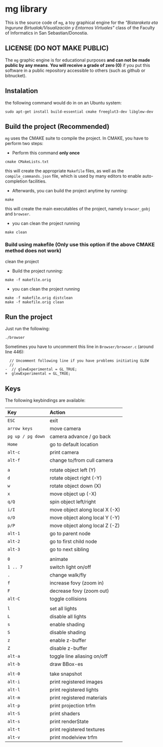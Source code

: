 
# mg library #

This is the source code of `mg`, a toy graphical engine for the
*"Bistaraketa eta Ingurune Birtualak/Visualización y Entornos
Virtuales"* class of the Faculty of Informatics in San
Sebastian/Donostia.



## LICENSE (DO NOT MAKE PUBLIC) ##

The `mg` graphic engine is for educational purposes **and can not be
made public by any means**. **You will receive a grade of zero (0)**
if you put this software in a public repository accessible to others
(such as github or bitnucket).

## Instalation ##

the following command would do in on an Ubuntu system:

```
sudo apt-get install build-essential cmake freeglut3-dev libglew-dev
```

## Build the project (Recommended)

`mg` uses the CMAKE suite to compile the project. In CMAKE, you have
to perform two steps:

- Perform this command **only once**

```
cmake CMakeLists.txt
```

this will create the appropriate `Makefile` files, as well as the
`compile_commands.json` file, which is used by many editors to enable
auto-completion facilities.

- Afterwards, you can build the project anytime by running:

```
make
```

this will create the main executables of the project, namely
`browser_gobj` and `browser`.

- you can clean the project running

```
make clean
```

### Build using makefile (Only use this option if the above CMAKE method does not work) ###

clean the project


- Build the project running:

```
make -f makefile.orig
```

- you can clean the project running

```
make -f makefile.orig distclean
make -f makefile.orig clean
```

## Run the project

Just run the following:

```
./browser
```


Sometimes you have to uncomment this line in `Browser/browser.c`
(around line 446):

```
  // Uncomment following line if you have problems initiating GLEW
  //
-  // glewExperimental = GL_TRUE;
+  glewExperimental = GL_TRUE;
```

## Keys

The following keybindings are available:

| Key               | Action                         |
|:------------------|:-------------------------------|
| `ESC`             | exit                           |
| `arrow keys`      | move camera                    |
| `pg up / pg down` | camera advance / go back       |
| `Home`            | go to default location         |
| `alt-c`           | print camera                   |
| `alt-f`           | change to/from cull camera     |
|                   |                                |
| `a`               | rotate object left (Y)         |
| `d`               | rotate object right (-Y)       |
| `w`               | rotate object down (X)         |
| `x`               | move object up (-X)            |
| `q/Q`             | spin object left/right         |
| `i/I`             | move object along local X (-X) |
| `o/O`             | move object along local Y (-Y) |
| `p/P`             | move object along local Z (-Z) |
| `alt-1`           | go to parent node              |
| `alt-2`           | go to first child node         |
| `alt-3`           | go to next sibling             |
|                   |                                |
| `0`               | animate                        |
| `1 .. 7`          | switch light on/off            |
| `.`               | change walk/fly                |
| `f`               | increase fovy (zoom in)        |
| `F`               | decrease fovy (zoom out)       |
| `alt-C`           | toggle collisions              |
|                   |                                |
| `l`               | set all lights                 |
| `L`               | disable all lights             |
| `s`               | enable shading                 |
| `S`               | disable shading                |
| `z`               | enable z-buffer                |
| `Z`               | disable z-buffer               |
| `alt-a`           | toggle line aliasing on/off    |
| `alt-b`           | draw BBox-es                   |
|                   |                                |
| `alt-0`           | take snapshot                  |
| `alt-i`           | print registered images        |
| `alt-l`           | print registered lights        |
| `alt-m`           | print registered materials     |
| `alt-p`           | print projection trfm          |
| `alt-S`           | print shaders                  |
| `alt-s`           | print renderState              |
| `alt-t`           | print registered textures      |
| `alt-v`           | print modelview trfm           |
